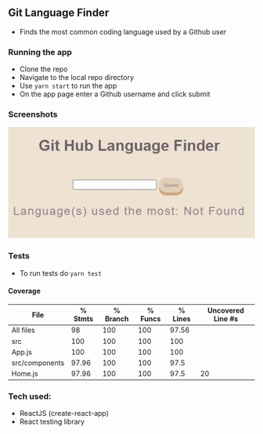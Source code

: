 ## Git Language Finder
- Finds the most common coding language used by a Github user

### Running the app
- Clone the repo
- Navigate to the local repo directory
- Use ```yarn start``` to run the app
- On the app page enter a Github username and click submit

### Screenshots
![home](Screenshots/home.JPG)

### Tests
- To run tests do ```yarn test```

#### Coverage
File            | % Stmts | % Branch | % Funcs | % Lines | Uncovered Line #s
----------------|---------|----------|---------|---------|-------------------
All files       |      98 |      100 |     100 |   97.56 |
 src            |     100 |      100 |     100 |     100 |
  App.js        |     100 |      100 |     100 |     100 |
 src/components |   97.96 |      100 |     100 |    97.5 |
  Home.js       |   97.96 |      100 |     100 |    97.5 | 20


### Tech used:
- ReactJS (create-react-app)
- React testing library

